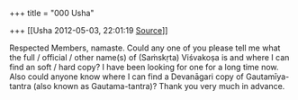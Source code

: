 +++
title = "000 Usha"

+++
[[Usha	2012-05-03, 22:01:19 [Source](https://groups.google.com/g/bvparishat/c/jMilnn_WKgs)]]



Respected Members, namaste. Could any one of you please tell me what the full / official / other name(s) of (Saṁskṛta) Viśvakoṣa is and where I can find an soft / hard copy? I have been looking for one for a long time now. Also could anyone know where I can find a Devanāgari copy of Gautamīya-tantra (also known as Gautama-tantra)? Thank you very much in advance.  

